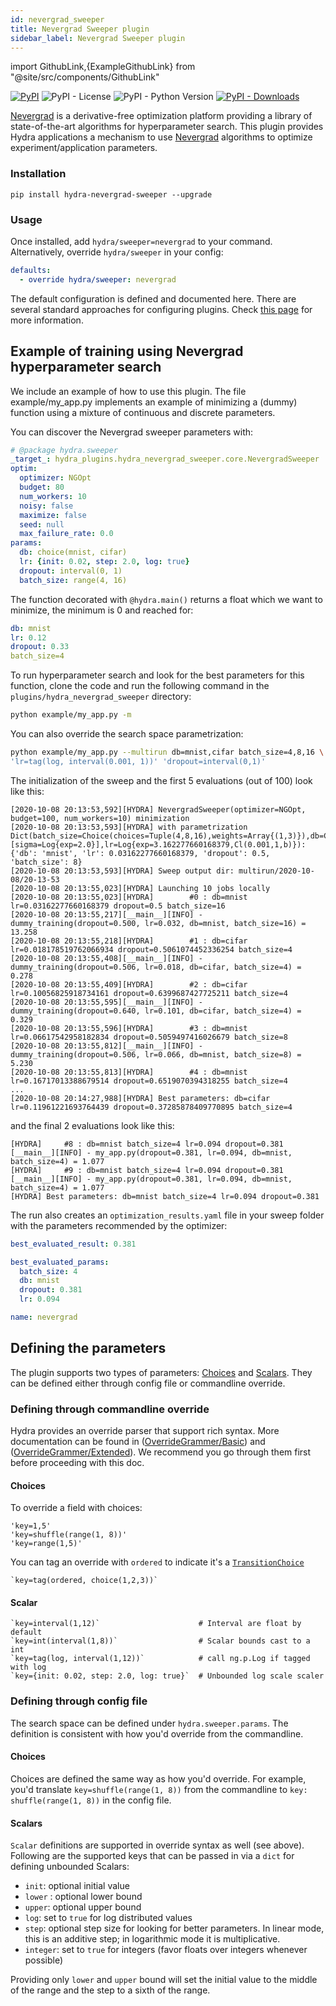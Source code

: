 ```yaml
---
id: nevergrad_sweeper
title: Nevergrad Sweeper plugin
sidebar_label: Nevergrad Sweeper plugin
---
```


import GithubLink,{ExampleGithubLink} from "@site/src/components/GithubLink"

[![PyPI](https://img.shields.io/pypi/v/hydra-nevergrad-sweeper)](https://pypi.org/project/hydra-nevergrad-sweeper/)
![PyPI - License](https://img.shields.io/pypi/l/hydra-nevergrad-sweeper)
![PyPI - Python Version](https://img.shields.io/pypi/pyversions/hydra-nevergrad-sweeper)
[![PyPI - Downloads](https://img.shields.io/pypi/dm/hydra-nevergrad-sweeper.svg)](https://pypistats.org/packages/hydra-nevergrad-sweeper)<ExampleGithubLink text="Example application" to="plugins/hydra_nevergrad_sweeper/example"/><ExampleGithubLink text="Plugin source" to="plugins/hydra_nevergrad_sweeper"/>

[Nevergrad](https://facebookresearch.github.io/nevergrad/) is a derivative-free optimization platform providing a library of state-of-the-art algorithms for hyperparameter search. This plugin provides Hydra applications a mechanism to use [Nevergrad](https://facebookresearch.github.io/nevergrad/) algorithms to optimize experiment/application parameters.

### Installation
```commandline
pip install hydra-nevergrad-sweeper --upgrade
```

### Usage
Once installed, add `hydra/sweeper=nevergrad` to your command. Alternatively, override `hydra/sweeper` in your config:

```yaml
defaults:
  - override hydra/sweeper: nevergrad
```

The default configuration is defined and documented <GithubLink to="plugins/hydra_nevergrad_sweeper/hydra_plugins/hydra_nevergrad_sweeper/config.py">here</GithubLink>.
There are several standard approaches for configuring plugins. Check [this page](../patterns/configuring_plugins.md) for more information.

## Example of training using Nevergrad hyperparameter search

We include an example of how to use this plugin. The file <GithubLink to="plugins/hydra_nevergrad_sweeper/example/my_app.py">example/my_app.py</GithubLink> implements an example of minimizing a (dummy) function using a mixture of continuous and discrete parameters.

You can discover the Nevergrad sweeper parameters with:
```yaml title="$ python your_app hydra/sweeper=nevergrad --cfg hydra -p hydra.sweeper"
# @package hydra.sweeper
_target_: hydra_plugins.hydra_nevergrad_sweeper.core.NevergradSweeper
optim:
  optimizer: NGOpt
  budget: 80
  num_workers: 10
  noisy: false
  maximize: false
  seed: null
  max_failure_rate: 0.0
params:
  db: choice(mnist, cifar)
  lr: {init: 0.02, step: 2.0, log: true}
  dropout: interval(0, 1)
  batch_size: range(4, 16)
```

The function decorated with `@hydra.main()` returns a float which we want to minimize, the minimum is 0 and reached for:
```yaml
db: mnist
lr: 0.12
dropout: 0.33
batch_size=4
```

To run hyperparameter search and look for the best parameters for this function, clone the code and run the following command in the `plugins/hydra_nevergrad_sweeper` directory:
```bash
python example/my_app.py -m
```

You can also override the search space parametrization:
```bash
python example/my_app.py --multirun db=mnist,cifar batch_size=4,8,16 \
'lr=tag(log, interval(0.001, 1))' 'dropout=interval(0,1)'
```

The initialization of the sweep and the first 5 evaluations (out of 100) look like this:

```text
[2020-10-08 20:13:53,592][HYDRA] NevergradSweeper(optimizer=NGOpt, budget=100, num_workers=10) minimization
[2020-10-08 20:13:53,593][HYDRA] with parametrization Dict(batch_size=Choice(choices=Tuple(4,8,16),weights=Array{(1,3)}),db=Choice(choices=Tuple(mnist,cifar),weights=Array{(1,2)}),dropout=Scalar{Cl(0,1,b)}[sigma=Log{exp=2.0}],lr=Log{exp=3.162277660168379,Cl(0.001,1,b)}):{'db': 'mnist', 'lr': 0.03162277660168379, 'dropout': 0.5, 'batch_size': 8}
[2020-10-08 20:13:53,593][HYDRA] Sweep output dir: multirun/2020-10-08/20-13-53
[2020-10-08 20:13:55,023][HYDRA] Launching 10 jobs locally
[2020-10-08 20:13:55,023][HYDRA]        #0 : db=mnist lr=0.03162277660168379 dropout=0.5 batch_size=16
[2020-10-08 20:13:55,217][__main__][INFO] - dummy_training(dropout=0.500, lr=0.032, db=mnist, batch_size=16) = 13.258
[2020-10-08 20:13:55,218][HYDRA]        #1 : db=cifar lr=0.018178519762066934 dropout=0.5061074452336254 batch_size=4
[2020-10-08 20:13:55,408][__main__][INFO] - dummy_training(dropout=0.506, lr=0.018, db=cifar, batch_size=4) = 0.278
[2020-10-08 20:13:55,409][HYDRA]        #2 : db=cifar lr=0.10056825918734161 dropout=0.6399687427725211 batch_size=4
[2020-10-08 20:13:55,595][__main__][INFO] - dummy_training(dropout=0.640, lr=0.101, db=cifar, batch_size=4) = 0.329
[2020-10-08 20:13:55,596][HYDRA]        #3 : db=mnist lr=0.06617542958182834 dropout=0.5059497416026679 batch_size=8
[2020-10-08 20:13:55,812][__main__][INFO] - dummy_training(dropout=0.506, lr=0.066, db=mnist, batch_size=8) = 5.230
[2020-10-08 20:13:55,813][HYDRA]        #4 : db=mnist lr=0.16717013388679514 dropout=0.6519070394318255 batch_size=4
...
[2020-10-08 20:14:27,988][HYDRA] Best parameters: db=cifar lr=0.11961221693764439 dropout=0.37285878409770895 batch_size=4
```


and the final 2 evaluations look like this:
```text
[HYDRA] 	#8 : db=mnist batch_size=4 lr=0.094 dropout=0.381
[__main__][INFO] - my_app.py(dropout=0.381, lr=0.094, db=mnist, batch_size=4) = 1.077
[HYDRA] 	#9 : db=mnist batch_size=4 lr=0.094 dropout=0.381
[__main__][INFO] - my_app.py(dropout=0.381, lr=0.094, db=mnist, batch_size=4) = 1.077
[HYDRA] Best parameters: db=mnist batch_size=4 lr=0.094 dropout=0.381
```


The run also creates an `optimization_results.yaml` file in your sweep folder with the parameters recommended by the optimizer:
```yaml
best_evaluated_result: 0.381

best_evaluated_params:
  batch_size: 4
  db: mnist
  dropout: 0.381
  lr: 0.094

name: nevergrad
```

## Defining the parameters

The plugin supports two types of parameters: [Choices](https://facebookresearch.github.io/nevergrad/parametrization_ref.html#nevergrad.p.Choice) and [Scalars](https://facebookresearch.github.io/nevergrad/parametrization_ref.html#nevergrad.p.Scalar). They can be defined either through config file or commandline override.

### Defining through commandline override
Hydra provides an override parser that support rich syntax. More documentation can be found in ([OverrideGrammer/Basic](../advanced/override_grammar/basic.md)) and ([OverrideGrammer/Extended](../advanced/override_grammar/extended.md)). We recommend you go through them first before proceeding with this doc.

#### Choices
To override a field with choices:
```commandline
'key=1,5'
'key=shuffle(range(1, 8))'
'key=range(1,5)'
```

You can tag an override with ```ordered``` to indicate it's a [```TransitionChoice```](https://facebookresearch.github.io/nevergrad/parametrization_ref.html#nevergrad.p.TransitionChoice)
```commandline
`key=tag(ordered, choice(1,2,3))`
```

#### Scalar
```commandline
`key=interval(1,12)`                      # Interval are float by default
`key=int(interval(1,8))`                  # Scalar bounds cast to a int
`key=tag(log, interval(1,12))`            # call ng.p.Log if tagged with log
`key={init: 0.02, step: 2.0, log: true}`  # Unbounded log scale scaler
```

### Defining through config file
The search space can be defined under `hydra.sweeper.params`. 
The definition is consistent with how you'd override from the commandline.

#### Choices
Choices are defined the same way as how you'd override. For example, you'd translate `key=shuffle(range(1, 8))` from the 
commandline to `key: shuffle(range(1, 8))` in the config file.

#### Scalars
`Scalar` definitions are supported in override syntax as well (see above).  
Following are the supported keys that can be passed in via a `dict` for defining unbounded Scalars:
  - `init`: optional initial value
  - `lower` : optional lower bound
  - `upper`: optional upper bound
  - `log`: set to `true` for log distributed values
  - `step`: optional step size for looking for better parameters. In linear mode, this is an additive step; in logarithmic mode it is multiplicative.
  - `integer`: set to `true` for integers (favor floats over integers whenever possible)

Providing only `lower` and `upper` bound will set the initial value to the middle of the range and the step to a sixth of the range.
